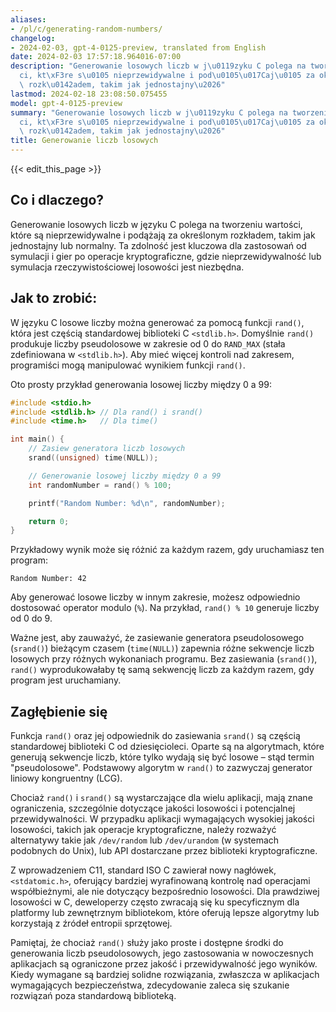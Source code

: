 ```yaml
---
aliases:
- /pl/c/generating-random-numbers/
changelog:
- 2024-02-03, gpt-4-0125-preview, translated from English
date: 2024-02-03 17:57:18.964016-07:00
description: "Generowanie losowych liczb w j\u0119zyku C polega na tworzeniu warto\u015B\
  ci, kt\xF3re s\u0105 nieprzewidywalne i pod\u0105\u017Caj\u0105 za okre\u015Blonym\
  \ rozk\u0142adem, takim jak jednostajny\u2026"
lastmod: 2024-02-18 23:08:50.075455
model: gpt-4-0125-preview
summary: "Generowanie losowych liczb w j\u0119zyku C polega na tworzeniu warto\u015B\
  ci, kt\xF3re s\u0105 nieprzewidywalne i pod\u0105\u017Caj\u0105 za okre\u015Blonym\
  \ rozk\u0142adem, takim jak jednostajny\u2026"
title: Generowanie liczb losowych
---
```


{{< edit_this_page >}}

## Co i dlaczego?

Generowanie losowych liczb w języku C polega na tworzeniu wartości, które są nieprzewidywalne i podążają za określonym rozkładem, takim jak jednostajny lub normalny. Ta zdolność jest kluczowa dla zastosowań od symulacji i gier po operacje kryptograficzne, gdzie nieprzewidywalność lub symulacja rzeczywistościowej losowości jest niezbędna.

## Jak to zrobić:

W języku C losowe liczby można generować za pomocą funkcji `rand()`, która jest częścią standardowej biblioteki C `<stdlib.h>`. Domyślnie `rand()` produkuje liczby pseudolosowe w zakresie od 0 do `RAND_MAX` (stała zdefiniowana w `<stdlib.h>`). Aby mieć więcej kontroli nad zakresem, programiści mogą manipulować wynikiem funkcji `rand()`.

Oto prosty przykład generowania losowej liczby między 0 a 99:

```c
#include <stdio.h>
#include <stdlib.h> // Dla rand() i srand()
#include <time.h>   // Dla time()

int main() {
    // Zasiew generatora liczb losowych
    srand((unsigned) time(NULL));

    // Generowanie losowej liczby między 0 a 99
    int randomNumber = rand() % 100;

    printf("Random Number: %d\n", randomNumber);

    return 0;
}
```

Przykładowy wynik może się różnić za każdym razem, gdy uruchamiasz ten program:

```
Random Number: 42
```
Aby generować losowe liczby w innym zakresie, możesz odpowiednio dostosować operator modulo (`%`). Na przykład, `rand() % 10` generuje liczby od 0 do 9.

Ważne jest, aby zauważyć, że zasiewanie generatora pseudolosowego (`srand()`) bieżącym czasem (`time(NULL)`) zapewnia różne sekwencje liczb losowych przy różnych wykonaniach programu. Bez zasiewania (`srand()`), `rand()` wyprodukowałaby tę samą sekwencję liczb za każdym razem, gdy program jest uruchamiany.

## Zagłębienie się

Funkcja `rand()` oraz jej odpowiednik do zasiewania `srand()` są częścią standardowej biblioteki C od dziesięcioleci. Oparte są na algorytmach, które generują sekwencje liczb, które tylko wydają się być losowe – stąd termin "pseudolosowe". Podstawowy algorytm w `rand()` to zazwyczaj generator liniowy kongruentny (LCG).

Chociaż `rand()` i `srand()` są wystarczające dla wielu aplikacji, mają znane ograniczenia, szczególnie dotyczące jakości losowości i potencjalnej przewidywalności. W przypadku aplikacji wymagających wysokiej jakości losowości, takich jak operacje kryptograficzne, należy rozważyć alternatywy takie jak `/dev/random` lub `/dev/urandom` (w systemach podobnych do Unix), lub API dostarczane przez biblioteki kryptograficzne.

Z wprowadzeniem C11, standard ISO C zawierał nowy nagłówek, `<stdatomic.h>`, oferujący bardziej wyrafinowaną kontrolę nad operacjami współbieżnymi, ale nie dotyczący bezpośrednio losowości. Dla prawdziwej losowości w C, deweloperzy często zwracają się ku specyficznym dla platformy lub zewnętrznym bibliotekom, które oferują lepsze algorytmy lub korzystają z źródeł entropii sprzętowej.

Pamiętaj, że chociaż `rand()` służy jako proste i dostępne środki do generowania liczb pseudolosowych, jego zastosowania w nowoczesnych aplikacjach są ograniczone przez jakość i przewidywalność jego wyników. Kiedy wymagane są bardziej solidne rozwiązania, zwłaszcza w aplikacjach wymagających bezpieczeństwa, zdecydowanie zaleca się szukanie rozwiązań poza standardową biblioteką.
